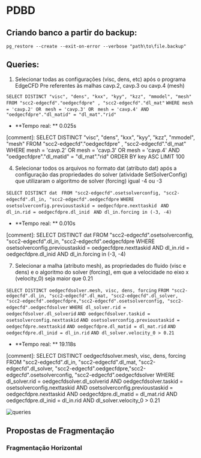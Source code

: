 # PDBD

## Criando banco a partir do backup:

```pg_restore --create --exit-on-error --verbose "path\to\file.backup"```

## Queries:

1) Selecionar todas as configurações (visc, dens, etc) após o programa EdgeCFD Pre referentes às malhas cavp.2, cavp.3 ou cavp.4 (mesh)

```SELECT DISTINCT "visc", "dens", "kxx", "kyy", "kzz", "mmodel", "mesh" ```
```FROM "scc2-edgecfd"."oedgecfdpre" , "scc2-edgecfd"."dl_mat"```
```WHERE mesh = 'cavp.2' OR ```
```mesh = 'cavp.3' OR ```
```mesh = 'cavp.4' AND```
```"oedgecfdpre"."dl_matid" = "dl_mat"."rid"```

* **Tempo real: ** 0.025s

[comment]: SELECT DISTINCT "visc", "dens", "kxx", "kyy", "kzz", "mmodel",  "mesh" FROM "scc2-edgecfd"."oedgecfdpre" , "scc2-edgecfd"."dl_mat" WHERE mesh = 'cavp.2' OR  mesh = 'cavp.3' OR  mesh = 'cavp.4' AND "oedgecfdpre"."dl_matid" = "dl_mat"."rid" ORDER BY key ASC LIMIT 100

4)  Selecionar todos os arquivos no formato dat (atributo dat) após a configuração das propriedades do solver (atividade SetSolverConfig) que utilizaram o algoritmo de solver (forcing) igual -4 ou -3

```SELECT DISTINCT dat ```
```FROM "scc2-edgecfd".osetsolverconfig, "scc2-edgecfd".dl_in, "scc2-edgecfd".oedgecfdpre```
```WHERE osetsolverconfig.previoustaskid = oedgecfdpre.nexttaskid ```
```AND dl_in.rid = oedgecfdpre.dl_inid ```
```AND dl_in.forcing in (-3, -4) ```

* **Tempo real: ** 0.010s

[comment]: SELECT DISTINCT dat
FROM "scc2-edgecfd".osetsolverconfig, "scc2-edgecfd".dl_in, "scc2-edgecfd".oedgecfdpre WHERE osetsolverconfig.previoustaskid = oedgecfdpre.nexttaskid  AND dl_in.rid = oedgecfdpre.dl_inid  AND dl_in.forcing in (-3, -4)

7) Selecionar a malha (atributo mesh), as propriedades do fluido (visc e dens) e o algoritmo do solver (forcing), em que a velocidade no eixo x (velocity_0) seja maior que 0.21

```SELECT DISTINCT oedgecfdsolver.mesh, visc, dens, forcing```
```FROM "scc2-edgecfd".dl_in, "scc2-edgecfd".dl_mat, "scc2-edgecfd".dl_solver, "scc2-edgecfd".oedgecfdpre,"scc2-edgecfd".osetsolverconfig, "scc2-edgecfd".oedgecfdsolver```
```WHERE dl_solver.rid = oedgecfdsolver.dl_solverid```
```AND oedgecfdsolver.taskid = osetsolverconfig.nexttaskid```
```AND osetsolverconfig.previoustaskid = oedgecfdpre.nexttaskid```
```AND oedgecfdpre.dl_matid = dl_mat.rid```
```AND oedgecfdpre.dl_inid = dl_in.rid```
```AND dl_solver.velocity_0 > 0.21```

* **Tempo real: ** 19.118s

[comment]: SELECT DISTINCT oedgecfdsolver.mesh, visc, dens, forcing
FROM "scc2-edgecfd".dl_in, "scc2-edgecfd".dl_mat, "scc2-edgecfd".dl_solver, "scc2-edgecfd".oedgecfdpre,"scc2-edgecfd".osetsolverconfig, "scc2-edgecfd".oedgecfdsolver WHERE dl_solver.rid = oedgecfdsolver.dl_solverid AND oedgecfdsolver.taskid = osetsolverconfig.nexttaskid AND osetsolverconfig.previoustaskid = oedgecfdpre.nexttaskid AND oedgecfdpre.dl_matid = dl_mat.rid AND oedgecfdpre.dl_inid = dl_in.rid AND dl_solver.velocity_0 > 0.21

![queries](img/schema.png)

## Propostas de Fragmentação

### Fragmentação Horizontal
